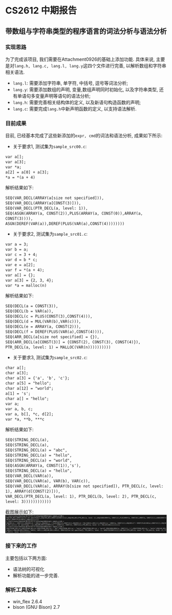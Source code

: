 # CS2612 中期报告
## 带数组与字符串类型的程序语言的词法分析与语法分析
### 实现思路
为了完成该项目, 我们需要在Attachment0926的基础上添加功能. 具体来说, 主要是对$\texttt{lang.h, lang.c, lang.l, lang.y}$这四个文件进行完善, 以解析数组和字符串相关语法.
+ $\texttt{lang.l}$: 需要添加字符串, 单字符, 中括号, 逗号等词法分析;
+ $\texttt{lang.y}$: 需要添加数组的声明, 变量,数组声明同时初始化, 以及字符串类型, 还有单语句多变量声明等语句的语法分析;
+ $\texttt{lang.h}$: 需要完善相关结构体的定义, 以及新语句构造函数的声明;
+ $\texttt{lang.c}$: 需要完成$\texttt{lang.h}$中新声明函数的定义, 以支持语法解析.

### 目前成果
目前, 已经基本完成了这些新添加的$\texttt{expr, cmd}$的词法和语法分析, 成果如下所示:
+ 关于要求1, 测试集为$\texttt{sample\_src00.c}$:
```
var a[];
var a[3];
var *a;
a[2] = a[0] + a[3];
*a = *(a + 4)
```
解析结果如下:
```
SEQ(VAR_DECL(ARRAY(a[size not specified])),
SEQ(VAR_DECL(ARRAY(a[CONST(3)])),
SEQ(VAR_DECL(PTR_DECL(a, level: 1)),
SEQ(ASGN(ARRAY(a, CONST(2)),PLUS(ARRAY(a, CONST(0)),ARRAY(a, CONST(3)))),
ASGN(DEREF(VAR(a)),DEREF(PLUS(VAR(a),CONST(4))))))))
```
+ 关于要求2, 测试集为$\texttt{sample\_src01.c}$:
```
var a = 3;
var b = a;
var c = 3 + 4;
var d = b * c;
var e = a[2];
var f = *(a + 4);
var a[] = {};
var a[3] = {2, 3, 4};
var *a = malloc(n)
```
解析结果如下:
```
SEQ(DECL(a = CONST(3)),
SEQ(DECL(b = VAR(a)),
SEQ(DECL(c = PLUS(CONST(3),CONST(4))),
SEQ(DECL(d = MUL(VAR(b),VAR(c))),
SEQ(DECL(e = ARRAY(a, CONST(2))),
SEQ(DECL(f = DEREF(PLUS(VAR(a),CONST(4)))),
SEQ(ARR_DECL(a[size not specified] = {}),
SEQ(ARR_DECL(a[CONST(3)] = {CONST(2), CONST(3), CONST(4)}),
PTR_DECL(a, level: 1) = MALLOC(VAR(n))))))))))
```
+ 关于要求3, 测试集为$\texttt{sample\_src02.c}$:
```
char a[];
char a[3];
char a[3] = {'a', 'b', 'c'};
char a[5] = "hello";
char a[12] = "world";
a[1] = 's';
char a[] = "hello";
var a;
var a, b, c;
var a, b[], *c, d[2];
var *a, **b, ***c
```
解析结果如下:
```
SEQ(STRING_DECL(a),
SEQ(STRING_DECL(a),
SEQ(STRING_DECL(a) = "abc",
SEQ(STRING_DECL(a) = "hello",
SEQ(STRING_DECL(a) = "world",
SEQ(ASGN(ARRAY(a, CONST(1)),'s'),
SEQ(STRING_DECL(a) = "hello",
SEQ(VAR_DECL(VAR(a)),
SEQ(VAR_DECL(VAR(a), VAR(b), VAR(c)),
SEQ(VAR_DECL(VAR(a), ARRAY(b[size not specified]), PTR_DECL(c, level: 1), ARRAY(d[CONST(2)])),
VAR_DECL(PTR_DECL(a, level: 1), PTR_DECL(b, level: 2), PTR_DECL(c, level: 3))))))))))))
```
截图展示如下: 
![](mid_result.png)

### 接下来的工作
主要包括以下两方面:
+ 语法树的可视化
+ 解析功能的进一步完善.

### 解析工具版本
+ win_flex 2.6.4
+ bison (GNU Bison) 2.7
